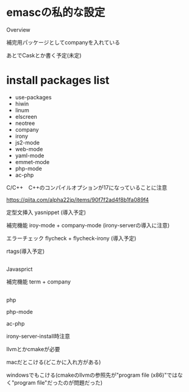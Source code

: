 emascの私的な設定
===

Overview


補完用パッケージとしてcompanyを入れている

あとでCaskとか書く予定(未定)

# install packages list

* use-packages
* hiwin
* linum
* elscreen
* neotree
* company
* irony
* js2-mode
* web-mode
* yaml-mode
* emmet-mode
* php-mode
* ac-php


C/C++　C++のコンパイルオプションが17になっていることに注意

https://qiita.com/alpha22jp/items/90f7f2ad4f8b1fa089f4

定型文挿入		yasnippet (導入予定)

補完機能			iroy-mode + company-mode (irony-serverの導入に注意)

エラーチェック		flycheck + flycheck-irony (導入予定)

rtags(導入予定)

##

Javasprict

補完機能			term + company

## 


php


php-mode

ac-php




irony-server-install時注意

llvmとかcmakeが必要

macだとこける(どこかに入れ方がある)

windowsでもこける(cmakeのllvmの参照先が"program file (x86)"ではなく"program file"だったのが問題だった)
